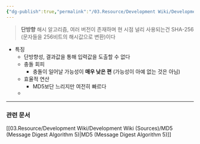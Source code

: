 ```yaml
---
{"dg-publish":true,"permalink":"/03.Resource/Development Wiki/Development Wiki (Sources)/SHA (Secure Hash Algorithm)/","noteIcon":"","created":"2025-07-06T17:52:04.420+09:00","updated":"2025-07-20T02:23:38.921+09:00"}
---
```



> **단방향** 해시 알고리즘, 여러 버전이 존재하며 현 시점 널리 사용되는건 SHA-256 (문자들을 256비트의 해시값으로 변환)이다
* 특징
	* 단방향성, 결과값을 통해 입력값을 도출할 수 없다
	* 충돌 회피
		* 충돌이 일어날 가능성이 **매우 낮은 편** (가능성이 아예 없는 것은 아님)
	* 효율적 연산
		* MD5보단 느리지만 여전히 빠르다
	* 

---
### 관련 문서
[[03.Resource/Development Wiki/Development Wiki (Sources)/MD5 (Message Digest Algorithm 5)\|MD5 (Message Digest Algorithm 5)]]